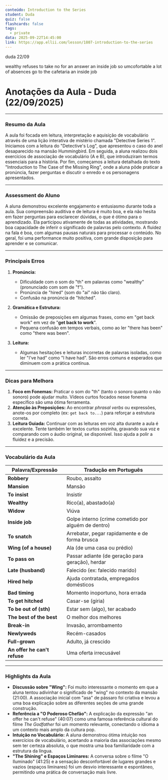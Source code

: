 ```yaml
---
conteúdo: Introduction to the Series
student: Duda
quiz: false
flashcards: false
tags:
  - private
data: 2025-09-22T14:45:00
link: https://app.ellii.com/lesson/1807-introduction-to-the-series
---
```

duda 22/09

wealthy 
refuses to take no for an answer
an inside job
so umcofortable 
a lot of absences 
go to the cafetaria
an inside job

# Anotações da Aula - Duda (22/09/2025)

---

### **Resumo da Aula**

A aula foi focada em leitura, interpretação e aquisição de vocabulário através de uma lição interativa de mistério chamada "Detective Series 1". Iniciamos com a leitura do "Detective's Log", que apresentou o caso do anel desaparecido na mansão Hummingbird. Em seguida, a aluna realizou dois exercícios de associação de vocabulário (A e B), que introduziram termos essenciais para a história. Por fim, começamos a leitura detalhada do texto "Introduction to The Case of the Missing Ring", onde a aluna pôde praticar a pronúncia, fazer perguntas e discutir o enredo e os personagens apresentados.

---

### **Assessment do Aluno**

A aluna demonstrou excelente engajamento e entusiasmo durante toda a aula. Sua compreensão auditiva e de leitura é muito boa, e ela não hesita em fazer perguntas para esclarecer dúvidas, o que é ótimo para o aprendizado. Ela participou ativamente de todas as atividades, mostrando boa capacidade de inferir o significado de palavras pelo contexto. A fluidez na fala é boa, com algumas pausas naturais para processar o conteúdo. No geral, foi uma performance muito positiva, com grande disposição para aprender e se comunicar.

---

### **Principais Erros**

1.  **Pronúncia:**
    * Dificuldade com o som do "th" em palavras como "wealthy" (pronunciado com som de "f").
    * Pronúncia de "hired" (som do "ai" não tão claro).
    * Confusão na pronúncia de "hitched".

2.  **Gramática e Estrutura:**
    * Omissão de preposições em algumas frases, como em "get back work" em vez de "**get back to work**".
    * Pequena confusão em tempos verbais, como ao ler "there has been" como "there was been".

3.  **Leitura:**
    * Algumas hesitações e leituras incorretas de palavras isoladas, como ler "I've had" como "I have had". São erros comuns e esperados que diminuem com a prática contínua.

---

### **Dicas para Melhora**

1.  **Foco em Fonemas:** Praticar o som do "th" (tanto o sonoro quanto o não sonoro) pode ajudar muito. Vídeos curtos focados nesse fonema específico são uma ótima ferramenta.
2.  **Atenção às Preposições:** Ao encontrar *phrasal verbs* ou expressões, anote-os por completo (ex: `get back to...`) para reforçar a estrutura correta.
3.  **Leitura Guiada:** Continuar com as leituras em voz alta durante a aula é excelente. Tente também ler textos curtos sozinha, gravando sua voz e comparando com o áudio original, se disponível. Isso ajuda a polir a fluidez e a precisão.

---

### **Vocabulário da Aula**

| Palavra/Expressão            | Tradução em Português                               |
| ---------------------------- | --------------------------------------------------- |
| **Robbery**                  | Roubo, assalto                                      |
| **Mansion**                  | Mansão                                              |
| **To insist**                | Insistir                                            |
| **Wealthy**                  | Rico(a), abastado(a)                                |
| **Widow**                    | Viúva                                               |
| **Inside job**               | Golpe interno (crime cometido por alguém de dentro) |
| **To snatch**                | Arrebatar, pegar rapidamente e de forma brusca      |
| **Wing (of a house)**        | Ala (de uma casa ou prédio)                         |
| **To pass on**               | Passar adiante (de geração para geração), herdar    |
| **Late (husband)**           | Falecido (ex: falecido marido)                      |
| **Hired help**               | Ajuda contratada, empregados domésticos             |
| **Bad timing**               | Momento inoportuno, hora errada                     |
| **To get hitched**           | Casar-se (gíria)                                    |
| **To be out of (sth)**       | Estar sem (algo), ter acabado                       |
| **The best of the best**     | O melhor dos melhores                               |
| **Break-in**                 | Invasão, arrombamento                               |
| **Newlyweds**                | Recém-casados                                       |
| **Full-grown**               | Adulto, já crescido                                 |
| **An offer he can't refuse** | Uma oferta irrecusável                              |

---

### **Highlights da Aula**

* **Discussão sobre "Wing":** Foi muito interessante o momento em que a aluna tentou adivinhar o significado de "wing" no contexto da mansão (21:00). A associação inicial com "asa" de pássaro foi criativa e levou a uma boa explicação sobre as diferentes seções de uma grande construção.
* **Referência a "O Poderoso Chefão":** A explicação da expressão "an offer he can't refuse" (40:07) como uma famosa referência cultural do filme *The Godfather* foi um momento relevante, conectando o idioma a um contexto mais amplo da cultura pop.
* **Intuição no Vocabulário:** A aluna demonstrou ótima intuição nos exercícios de vocabulário, acertando a maioria das associações mesmo sem ter certeza absoluta, o que mostra uma boa familiaridade com a estrutura da língua.
* **"The Shining" e Espaços Liminares:** A conversa sobre o filme "O Iluminado" (41:25) e a sensação desconfortável de lugares grandes e vazios (espaços liminares) foi um desvio interessante e espontâneo, permitindo uma prática de conversação mais livre.